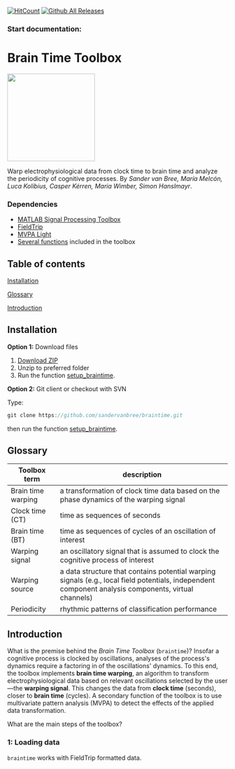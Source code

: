 [![HitCount](http://hits.dwyl.com/sandervanbree/braintime.svg)](http://hits.dwyl.com/sandervanbree/braintime)
[![Github All Releases](https://img.shields.io/github/downloads/sandervanbree/braintime/total.svg)]()

### Start documentation:


# Brain Time Toolbox
<img src="https://i.imgur.com/OAEVqgM.png" width="200">

Warp electrophysiological data from clock time to brain time and analyze the periodicity of cognitive processes. By *Sander van Bree, María Melcón, Luca Kolibius, Casper Kérren, Maria Wimber, Simon Hanslmayr*.

### Dependencies
- [MATLAB Signal Processing Toolbox](https://uk.mathworks.com/help/signal/getting-started-with-signal-processing-toolbox.html)
- [FieldTrip](http://www.fieldtriptoolbox.org/download/)
- [MVPA Light](https://github.com/treder/MVPA-Light)
- [Several functions](external) included in the toolbox

## Table of contents
[Installation](#installation)

[Glossary](#glossary)

[Introduction](#introduction)


## Installation
**Option 1:** Download files

1. [Download ZIP](https://github.com/sandervanbree/braintime/archive/refs/heads/master.zip)
2. Unzip to preferred folder
3. Run the function [setup_braintime](setup).

**Option 2:** Git client or checkout with SVN

Type:
```java
git clone https://github.com/sandervanbree/braintime.git
```
then run the function [setup_braintime](setup).

## Glossary
| **Toolbox term** | **description** |
| --- | --- |
| Brain time warping | a transformation of clock time data based on the phase dynamics of the warping signal |
| Clock time (CT) | time as sequences of seconds
| Brain time (BT) | time as sequences of cycles of an oscillation of interest
| Warping signal | an oscillatory signal that is assumed to clock the cognitive process of interest |
| Warping source | a data structure that contains potential warping signals (e.g., local field potentials, independent component analysis components, virtual channels) |
| Periodicity | rhythmic patterns of classification performance |


## Introduction
What is the premise behind the *Brain Time Toolbox* (`braintime`)? Insofar a cognitive process is clocked by oscillations, analyses of the process's dynamics require a factoring in of the oscillations' dynamics. To this end, the toolbox implements **brain time warping**, an algorithm to transform electrophysiological data based on relevant oscillations selected by the user—the **warping signal**. This changes the data from **clock time** (seconds), closer to **brain time** (cycles). A secondary function of the toolbox is to use multivariate pattern analysis (MVPA) to detect the effects of the applied data transformation.

What are the main steps of the toolbox?

### 1: Loading data
`braintime` works with FieldTrip formatted data. 


